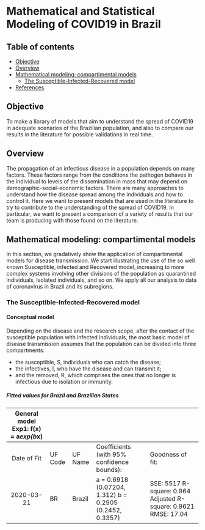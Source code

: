 # Mathematical and Statistical Modeling of COVID19 in Brazil


## Table of contents
* [Objective](#Objective)
* [Overview](#Overview)
* [Mathematical modeling: compartimental models](#Mathematical)
  * [The Susceptible-Infected-Recovered model](#SIR)
* [References](#references)

## Objective

To make a library of models that aim to understand the spread of COVID19 in adequate scenarios of the Brazilian population, and also to compare our results in the literature for possible validations in real time.

## Overview

  The propagation of an infectious disease in a population depends on many factors. These factors range from the conditions the pathogen behaves in  the individual to levels of the dissemination in mass that may depend on demographic-social-economic factors. There are many approaches to understand how the disease spread among the individuals and how  to control it. Here we want to present models that are used in the literature to try to contribute to the understanding of the spread of COVID19. In particular, we want to present a comparison of a variety of results that our team is producing with those found on the literature. 

## Mathematical modeling: compartimental models

  In this section, we gradatively show the application of compartimental models for disease transmission. We start illustrating the use of the so well known Susceptible, infected and Recovered model, increasing to more complex systems involving other divisions of the population as quarantined individuals, Isolated individuals, and so on. We apply all our analysis to data of coronavirus in Brazil and its subregions.  

### The Susceptible-Infected-Recovered model

#### Conceptual model

  Depending on the disease and the research scope, after the contact of the susceptible population with infected individuals, the most basic model of disease transmission assumes that the population can be divided into three compartments: 

  * the susceptible, S, individuals who can catch the disease;
  * the infectives, I, who have the disease and can transmit it; 
  * and the removed, R, which comprises the ones that no longer is infectious due to isolation or immunity.


##### Fitted values for Brazil and Brazilian States

| General model Exp1:   f(x) = a*exp(b*x) |         |         |                                                                      |                                                                     |
|:---------------------------------------:|---------|---------|----------------------------------------------------------------------|---------------------------------------------------------------------|
| Date of Fit                             | UF Code | UF Name | Coefficients (with 95% confidence bounds):                           | Goodness of fit:                                                    |
| 2020-03-21                              | BR      | Brazil  | a =      0.6918  (0.07204, 1.312)  b =      0.2905  (0.2452, 0.3357) | SSE: 5517  R-square: 0.964  Adjusted R-square: 0.9621   RMSE: 17.04 |

